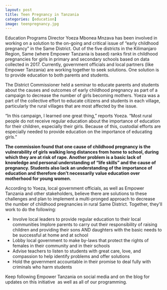 ```yaml
---
layout: post
title: Teen Pregnancy in Tanzania
categories: [education]
image: teenpregnancy.jpg
---
```


Education Programs Director Yoeza Mbonea Mnzava has been involved in working on a solution to the on-going and critical issue of “early childhood pregnancy” in the Same District. Out of the five districts in the Kilimanjaro Region, Same (where Empower Tanzania is based) ranks first in childhood pregnancies for girls in primary and secondary schools based on data collected in 2017. Currently, government officials and local partners (like Empower Tanzania) are working together to seek solutions. One solution is to provide education to both parents and students.

The District Commissioner held a seminar to educate parents and students about the causes and outcomes of early childhood pregnancy as part of a campaign to decrease the number of girls becoming mothers. Yoeza was a part of the collective effort to educate citizens and students in each village, particularly the rural villages that are most affected by the issue.

“In this campaign, I learned one great thing,” reports Yoeza. “Most rural people do not receive regular education about the importance of education for their children, especially their girls. Because of this, custodial efforts are especially needed to provide education on the importance of educating girls.”

**The commission found that one cause of childhood pregnancy is the vulnerability of girls walking long distances from home to school, during which they are at risk of rape. Another problem is a basic lack of knowledge and personal understanding of “life skills” and the cause of pregnancy. Students also lack an understanding of the importance of education and therefore don’t necessarily value education over motherhood for young women.**

According to Yoeza, local government officials, as well as Empower Tanzania and other stakeholders, believe there are solutions to these challenges and plan to implement a multi-pronged approach to decrease the number of childhood pregnancies in rural Same District. Together, they'll work to do the following:

* Involve local leaders to provide regular education to their local communities Implore parents to carry out their responsibility of raising children and providing their sons AND daughters with the basic needs to be successful at home and at school
* Lobby local government to make by-laws that protect the rights of females in their community and in their schools
* Advise teachers to listen to students with great care, love, and compassion to help identify problems and offer solutions
* Hold the government accountable in their promise to deal fully with criminals who harm students

Keep following Empower Tanzania on social media and on the blog for updates on this initiative&nbsp; as well as all of our programming.
